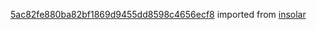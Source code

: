 [5ac82fe880ba82bf1869d9455dd8598c4656ecf8](https://github.com/insolar/insolar/commit/5ac82fe880ba82bf1869d9455dd8598c4656ecf8) imported from [insolar](https://github.com/insolar/insolar)
